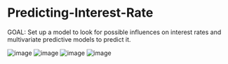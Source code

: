 # Predicting-Interest-Rate

GOAL: Set up a model to look for possible influences on interest rates and multivariate
predictive models to predict it.

![image](https://user-images.githubusercontent.com/103605530/224382500-7ab84003-7dcc-4bfa-af12-c6d725d590bf.png)
![image](https://user-images.githubusercontent.com/103605530/224382560-5084fa42-7bd3-453e-8bd2-c4e351e07292.png)
![image](https://user-images.githubusercontent.com/103605530/224382615-b7c64212-09a6-4e47-bb1a-7f483fbb1214.png)
![image](https://user-images.githubusercontent.com/103605530/224382676-191615ed-8dbf-464c-b801-502cdfcf4515.png)
